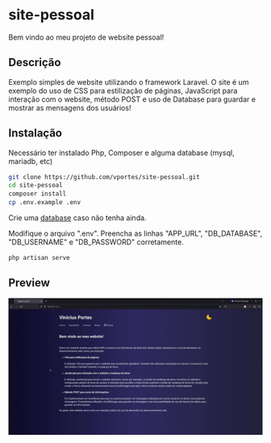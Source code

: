 # site-pessoal

Bem vindo ao meu projeto de website pessoal!

## Descrição

Exemplo simples de website utilizando o framework Laravel. O site é um exemplo do uso de CSS para estilização de páginas, JavaScript para interação com o website, método POST e uso de Database para guardar e mostrar as mensagens dos usuários!

## Instalação

Necessário ter instalado Php, Composer e alguma database (mysql, mariadb, etc)
```bash
git clone https://github.com/vportes/site-pessoal.git
cd site-pessoal
composer install
cp .env.example .env
```
Crie uma [database](https://dev.mysql.com/doc/refman/8.0/en/database-use.html) caso não tenha ainda.

Modifique o arquivo ".env". Preencha as linhas "APP_URL", "DB_DATABASE", "DB_USERNAME" e "DB_PASSWORD" corretamente.

```bash
php artisan serve
```

## Preview

![Alt Text](preview.gif)
